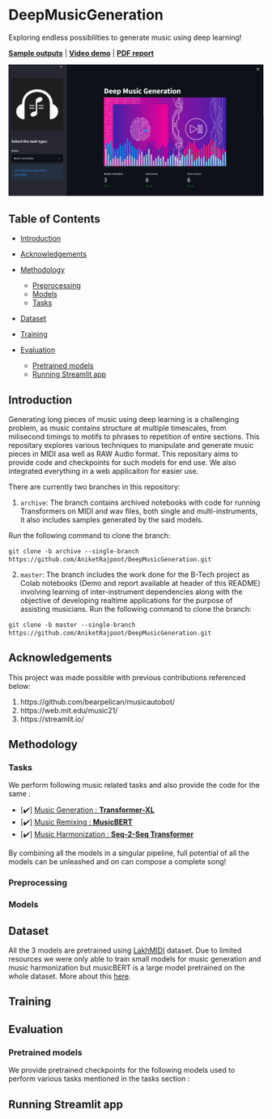 # DeepMusicGeneration

Exploring endless possiblilties to generate music using deep learning!  

[**Sample outputs**](https://drive.google.com/drive/folders/18_Ze8gJir6F3feQV6egZzNdmrrLYTYh8?usp=sharing) | [**Video demo**](https://player.vimeo.com/video/709351568?h=8ea1cae660&amp;badge=0&amp;autopause=0&amp;player_id=0&amp;app_id=58479) | [**PDF report**](https://drive.google.com/file/d/11x6lg66kgqX9fL7dy3ZyMIyFBjW8aK-0/view?usp=sharing)  

![Screenshot](screeenshots/app_1.png)  

## Table of Contents
* [Introduction](#intro)
* [Acknowledgements](#ackn)
* [Methodology](#methods)

    - [Preprocessing](#preproc)
    - [Models](#models)
    - [Tasks](#tasks)
* [Dataset](#dataset)
* [Training](#training)
* [Evaluation](#eval) 

    - [Pretrained models](#training)
    - [Running Streamlit app](#streamlitapp)

## Introduction <a name="intro"></a> 

Generating long pieces of music using deep learning is a challenging problem, as music contains structure at multiple timescales, from milisecond timings to motifs to phrases to repetition of entire sections. This repositary explores various techniques to manipulate and generate music pieces in MIDI asa well as RAW Audio format. This repositary aims to provide code and checkpoints for such models for end use. We also integrated everything in a web applicaiton for easier use. 

There are currently two branches in this repository:
1. `archive`: The branch contains archived notebooks with code for running Transformers on MIDI and wav files, both single and multi-instruments, it also includes samples generated by the said models.

Run the following command to clone the branch:
```
git clone -b archive --single-branch https://github.com/AniketRajpoot/DeepMusicGeneration.git
```

2. `master`: The branch includes the work done for the B-Tech project as Colab notebooks (Demo and report available at header of this README) involving learning of inter-instrument dependencies along with the objective of developing realtime applications for the purpose of assisting musicians.
Run the following command to clone the branch:
```
git clone -b master --single-branch https://github.com/AniketRajpoot/DeepMusicGeneration.git
```

## Acknowledgements <a name="ackn"></a> 

This project was made possible with previous contributions referenced below: 
<ol>
  <li> https://github.com/bearpelican/musicautobot/ </li>
  <li> https://web.mit.edu/music21/ </li>
  <li> https://streamlit.io/ </li>
</ol>

## Methodology <a name="methods"></a> 

### Tasks <a name="tasks"></a>

We perform following music related tasks and also provide the code for the same : 

- [:heavy_check_mark:] [Music Generation : **Transformer-XL**](Text_classification_code/)  
- [:heavy_check_mark:] [Music Remixing : **MusicBERT**](Brand_and_sentiment_identification_code/)  
- [:heavy_check_mark:] [Music Harmonization : **Seq-2-Seq Transformer**](Headline_generation_code/)  

By combining all the models in a singular pipeline, full potential of all the models can be unleashed and on can compose a complete song! 

### Preprocessing <a name="preproc"></a>

### Models <a name="models"></a>

## Dataset <a name="dataset"></a> 

All the 3 models are pretrained using [LakhMIDI](https://colinraffel.com/projects/lmd/) dataset. Due to limited resources we were only able to train small models for music generation and music harmonization but musicBERT is a large model pretrained on the whole dataset. More about this [here](https://github.com/microsoft/muzic/tree/main/musicbert). 

## Training <a name="training"></a> 

## Evaluation <a name="eval"></a> 

### Pretrained models <a name="modellinks"></a> 

We provide pretrained checkpoints for the following models used to perform various tasks mentioned in the tasks section : 



## Running Streamlit app <a name="streamlitapp"></a> 


